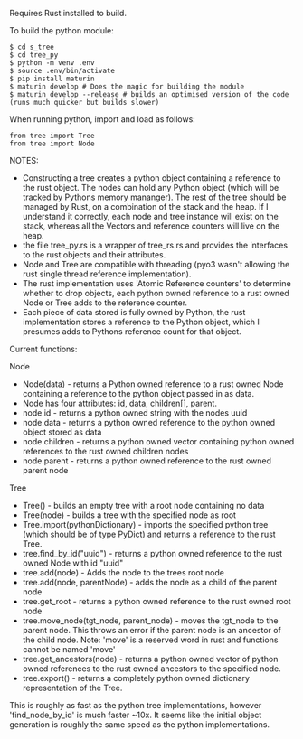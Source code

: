 Requires Rust installed to build.

To build the python module:

```
$ cd s_tree
$ cd tree_py
$ python -m venv .env
$ source .env/bin/activate
$ pip install maturin
$ maturin develop # Does the magic for building the module
$ maturin develop --release # builds an optimised version of the code (runs much quicker but builds slower)
```

When running python, import and load as follows:

```
from tree import Tree
from tree import Node

```

NOTES: 
- Constructing a tree creates a python object containing a reference to the rust object. The nodes can hold any Python object (which will be tracked by Pythons memory mananger). The rest of the tree should be managed by Rust, on a combination of the stack and the heap. If I understand it correctly, each node and tree instance will exist on the stack, whereas all the Vectors and reference counters will live on the heap.
- the file tree_py.rs is a wrapper of tree_rs.rs and provides the interfaces to the rust objects and their attributes.
- Node and Tree are compatible with threading (pyo3 wasn't allowing the rust single thread reference implementation).
- The rust implementation uses 'Atomic Reference counters' to determine whether to drop objects, each python owned reference to a rust owned Node or Tree adds to the reference counter.
- Each piece of data stored is fully owned by Python, the rust implementation stores a reference to the Python object, which I presumes adds to Pythons reference count for that object.

Current functions:

Node
- Node(data) - returns a Python owned reference to a rust owned Node containing a reference to the python object passed in as data.
- Node has four attributes: id, data, children[], parent. 
- node.id - returns a python owned string with the nodes uuid
- node.data - returns a python owned reference to the python owned object stored as data
- node.children - returns a python owned vector containing python owned references to the rust owned children nodes
- node.parent - returns a python owned reference to the rust owned parent node 

Tree
- Tree() - builds an empty tree with a root node containing no data
- Tree(node) - builds a tree with the specified node as root
- Tree.import(pythonDictionary) - imports the specified python tree (which should be of type PyDict) and returns a reference to the rust Tree.
- tree.find_by_id("uuid") - returns a python owned reference to the rust owned Node with id "uuid"
- tree.add(node) - Adds the node to the trees root node
- tree.add(node, parentNode) - adds the node as a child of the parent node
- tree.get_root - returns a python owned reference to the rust owned root node
- tree.move_node(tgt_node, parent_node) - moves the tgt_node to the parent node. This throws an error if the parent node is an ancestor of the child node. Note: 'move' is a reserved word in rust and functions cannot be named 'move'
- tree.get_ancestors(node) - returns a python owned vector of python owned references to the rust owned ancestors to the specified node.
- tree.export() - returns a completely python owned dictionary representation of the Tree.

This is roughly as fast as the python tree implementations, however 'find_node_by_id' is much faster ~10x. It seems like the initial object generation is roughly the same speed as the python implementations.
